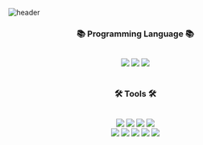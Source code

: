 <!--
### Hi there 👋
**jardin00/jardin00** is a ✨ _special_ ✨ repository because its `README.md` (this file) appears on your GitHub profile.

Here are some ideas to get you started:

- 🔭 I’m currently working on ...
- 🌱 I’m currently learning ...
- 👯 I’m looking to collaborate on ...
- 🤔 I’m looking for help with ...
- 💬 Ask me about ...
- 📫 How to reach me: ...
- 😄 Pronouns: ...
- ⚡ Fun fact: ...
-->
![header](https://capsule-render.vercel.app/api?type=waving&color=6799FF&height=240&section=header&text=Wellcome👋&fontSize=50&fontAlignY=45)

<div align=center><h3>📚 Programming Language 📚</h3></div><br>
<div align=center> 
  <img src="https://img.shields.io/badge/Java-007396?style=flat&logo=OpenJDK&logoColor=white"> 
  <img src="https://img.shields.io/badge/Python-3776AB?style=flat&logo=python&logoColor=white">
  <!-- <img src="https://img.shields.io/badge/C++-00599C?style=flat&logo=C%2B%2B&logoColor=white"> -->
  <img src="https://img.shields.io/badge/R-276DC3?style=flat&logo=R&logoColor=white">
</div></br>

<!--**CAD**
<div align=center> 
  <img src="https://img.shields.io/badge/Onshape-86E57F?style=for-the-badge&logo=Onshape&logoColor=white">
</div></br>-->


<div align=center><h3>🛠 Tools 🛠</h3></div><br>
<div align=center>
  <img src="https://img.shields.io/badge/GitHub-181717?style=flat&logo=GitHub&logoColor=white">
  <img src="https://img.shields.io/badge/Git-F05032?style=flat&logo=Git&logoColor=white">
  <img src="https://img.shields.io/badge/Docker-2496ED?style=flat&logo=Docker&logoColor=white">
  <img src="https://img.shields.io/badge/Slack-4A154B?style=flat&logo=Slack&logoColor=white">
  </br>
  <img src="https://img.shields.io/badge/Eclipse-2C2255?style=flat&logo=Eclipse IDE&logoColor=white"> 
  <img src="https://img.shields.io/badge/Jupyter-F37626?style=flat&logo=Jupyter&logoColor=white">
  <img src="https://img.shields.io/badge/Google Colab-F9AB00?style=flat&logo=Google Colab&logoColor=white">
  <img src="https://img.shields.io/badge/Visual Studio Code-007ACC?style=flat&logo=Visual Studio Code&logoColor=white">
  <!--<img src="https://img.shields.io/badge/CLion-000000?style=flat&logo=CLion&logoColor=white">-->
  <img src="https://img.shields.io/badge/RStudio-75AADB?style=flat&logo=RStudio&logoColor=white">
</div></br>
</br>

<!--[![Solved.ac
프로필](http://mazassumnida.wtf/api/v2/generate_badge?boj=ptduck00)](https://solved.ac/ptduck00)&nbsp;&nbsp;![Top Langs](https://github-readme-stats.vercel.app/api/top-langs/?username=jardin00&layout=compact&theme=tokyonight)-->
